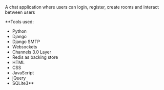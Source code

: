 A chat application where users can login, register, create rooms and interact between users

**Tools used:
- Python
- Django
- Django SMTP
- Websockets
- Channels 3.0 Layer
- Redis as backing store
- HTML
- CSS
- JavaScript
- jQuery
- SQLite3**
